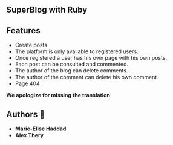 ## SuperBlog with Ruby

## Features

* Create posts
* The platform is only available to registered users.
* Once registered a user has his own page with his own posts.
* Each post can be consulted and commented.
* The author of the blog can delete comments.
* The author of the comment can delete his own comment.
* Page 404

**We apologize for missing the translation**

## Authors 👥

* **Marie-Elise Haddad**
* **Alex Thery**


